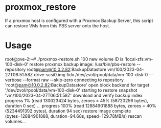 # proxmox_restore
If a proxmox host is configured with a Proxmox Backup Server, this script can restore VMs from this PBS server onto the host.

# Usage
root@pve-2:~# ./proxmox-restore.sh 100
new volume ID is 'local-zfs:vm-100-disk-0'
restore proxmox backup image: /usr/bin/pbs-restore --repository root@pam@10.0.2.82:BackupDatastore vm/100/2023-04-27T06:51:58Z drive-scsi0.img.fidx /dev/zvol/rpool/data/vm-100-disk-0 --verbose --format raw --skip-zero
connecting to repository 'root@pam@10.0.2.82:BackupDatastore'
open block backend for target '/dev/zvol/rpool/data/vm-100-disk-0'
starting to restore snapshot 'vm/100/2023-04-27T06:51:58Z'
download and verify backup index
progress 1% (read 130023424 bytes, zeroes = 45% (58720256 bytes), duration 0 sec)
...
progress 100% (read 12884901888 bytes, zeroes = 40% (5234491392 bytes), duration 94 sec)
restore image complete (bytes=12884901888, duration=94.68s, speed=129.78MB/s)
rescan volumes...

